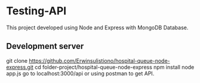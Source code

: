 # Testing-API

This project developed using Node and Express with MongoDB Database.

## Development server

git clone https://github.com/Erwinsulistiono/hospital-queue-node-express.git
cd folder-project/hospital-queue-node-express
npm install
node app.js
go to localhost:3000/api or using postman to get API.
